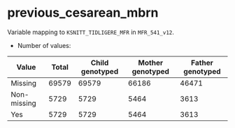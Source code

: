 # previous_cesarean_mbrn
Variable mapping to `KSNITT_TIDLIGERE_MFR` in `MFR_541_v12`.
- Number of values:

| Value | Total | Child genotyped | Mother genotyped | Father genotyped |
| ----- | ----- | --------------- | ---------------- | ---------------- |
| Missing | 69579 | 69579 | 66186 | 46471 |
| Non-missing | 5729 | 5729 | 5464 | 3613 |
| Yes | 5729 | 5729 | 5464 |3613 |



